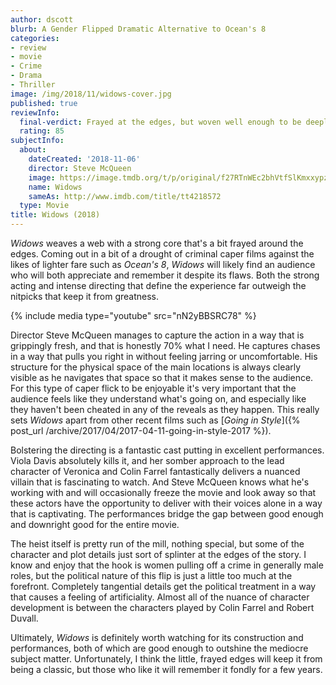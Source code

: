 ```yaml
---
author: dscott
blurb: A Gender Flipped Dramatic Alternative to Ocean's 8
categories:
- review
- movie
- Crime
- Drama
- Thriller
image: /img/2018/11/widows-cover.jpg
published: true
reviewInfo:
  final-verdict: Frayed at the edges, but woven well enough to be deeply enjoyable.
  rating: 85
subjectInfo:
  about:
    dateCreated: '2018-11-06'
    director: Steve McQueen
    image: https://image.tmdb.org/t/p/original/f27RTnWEc2bhVtfSlKmxxypznfR.jpg
    name: Widows
    sameAs: http://www.imdb.com/title/tt4218572
  type: Movie
title: Widows (2018)
---
```


*Widows* weaves a web with a strong core that's a bit frayed around the edges. Coming out in a bit of a drought of criminal caper films against the likes of lighter fare such as *Ocean's 8*, *Widows* will likely find an audience who will both appreciate and remember it despite its flaws. Both the strong acting and intense directing that define the experience far outweigh the nitpicks that keep it from greatness.

{% include media type="youtube" src="nN2yBBSRC78" %}

Director Steve McQueen manages to capture the action in a way that is grippingly fresh, and that is honestly 70% what I need. He captures chases in a way that pulls you right in without feeling jarring or uncomfortable. His structure for the physical space of the main locations is always clearly visible as he navigates that space so that it makes sense to the audience. For this type of caper flick to be enjoyable it's very important that the audience feels like they understand what's going on, and especially like they haven't been cheated in any of the reveals as they happen. This really sets *Widows* apart from other recent films such as [*Going in Style*]({% post_url /archive/2017/04/2017-04-11-going-in-style-2017 %}).

Bolstering the directing is a fantastic cast putting in excellent performances. Viola Davis absolutely kills it, and her somber approach to the lead character of Veronica and Colin Farrel fantastically delivers a nuanced villain that is fascinating to watch. And Steve McQueen knows what he's working with and will occasionally freeze the movie and look away so that these actors have the opportunity to deliver with their voices alone in a way that is captivating. The performances bridge the gap between good enough and downright good for the entire movie.

The heist itself is pretty run of the mill, nothing special, but some of the character and plot details just sort of splinter at the edges of the story. I know and enjoy that the hook is women pulling off a crime in generally male roles, but the political nature of this flip is just a little too much at the forefront. Completely tangential details get the political treatment in a way that causes a feeling of artificiality. Almost all of the nuance of character development is between the characters played by Colin Farrel and Robert Duvall.

Ultimately, *Widows* is definitely worth watching for its construction and performances, both of which are good enough to outshine the mediocre subject matter. Unfortunately, I think the little, frayed edges will keep it from being a classic, but those who like it will remember it fondly for a few years.